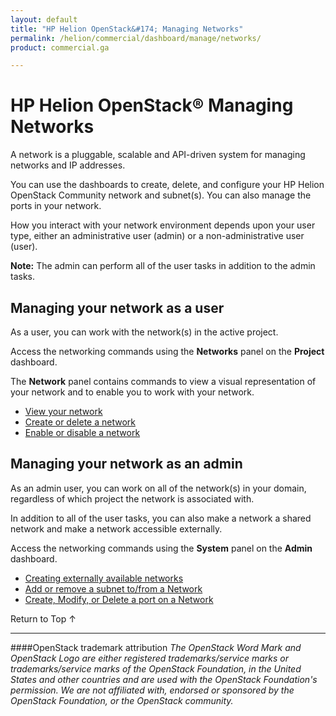 ```yaml
---
layout: default
title: "HP Helion OpenStack&#174; Managing Networks"
permalink: /helion/commercial/dashboard/manage/networks/
product: commercial.ga

---
```

<!--UNDER REVISION-->

<script>

function PageRefresh {
onLoad="window.refresh"
}

PageRefresh();

</script>

<!--
<p style="font-size: small;"> <a href="/helion/commercial/ga1/install/">&#9664; PREV</a> | <a href="/helion/commercial/ga1/install-overview/">&#9650; UP</a> | <a href="/helion/commercial/ga1/">NEXT &#9654;</a> </p>
-->

# HP Helion OpenStack&#174; Managing Networks

A network is a pluggable, scalable and API-driven system for managing networks and IP addresses.</p>

You can use the dashboards to create, delete, and configure your HP Helion OpenStack Community network and subnet(s). You can also manage the ports in your network.</p>

How you interact with your network environment depends upon your user type, either an administrative user (admin) or a non-administrative user (user). </p>

<strong>Note:</strong> The admin can perform all of the user tasks in addition to the admin tasks.</p>

## Managing your network as a user ##

As a user, you can work with the network(s) in the active project.</p>

Access the networking commands using the <strong>Networks</strong> panel on the <strong>Project</strong> dashboard. </p>

The <strong>Network</strong> panel contains commands to view a visual representation of your network and to enable you to work with your network.</p>

* <a href="/helion/community/network/viewing/">View your network</a></li>
* <a href="/helion/community/network/create/">Create or delete a network</a></li>
* <a href="/helion/community/network/enable/">Enable or disable a network</a></li>

## Managing your network as an admin ##

As an admin user, you can work on all of the network(s) in your domain, regardless of which project the network is associated with.</p>

In addition to all of the user tasks, you can also make a network a shared network and make a network accessible externally. </p>

Access the networking commands using the <strong>System</strong> panel on the <strong>Admin</strong> dashboard. </p>

* <a href="/helion/commercial/dashboard/manage/network/external/create/">Creating externally available networks</a> </li>
* <a href="/helion/community/dashboard/manage/network/subnet/">Add or remove a subnet to/from a Network</a></li>
* <a href="/helion/community/dashboard/manage/network/ports/">Create, Modify, or Delete a port on a Network</a></li>

<a href="#top" style="padding:14px 0px 14px 0px; text-decoration: none;"> Return to Top &#8593; </a>


----
####OpenStack trademark attribution
*The OpenStack Word Mark and OpenStack Logo are either registered trademarks/service marks or trademarks/service marks of the OpenStack Foundation, in the United States and other countries and are used with the OpenStack Foundation's permission. We are not affiliated with, endorsed or sponsored by the OpenStack Foundation, or the OpenStack community.*